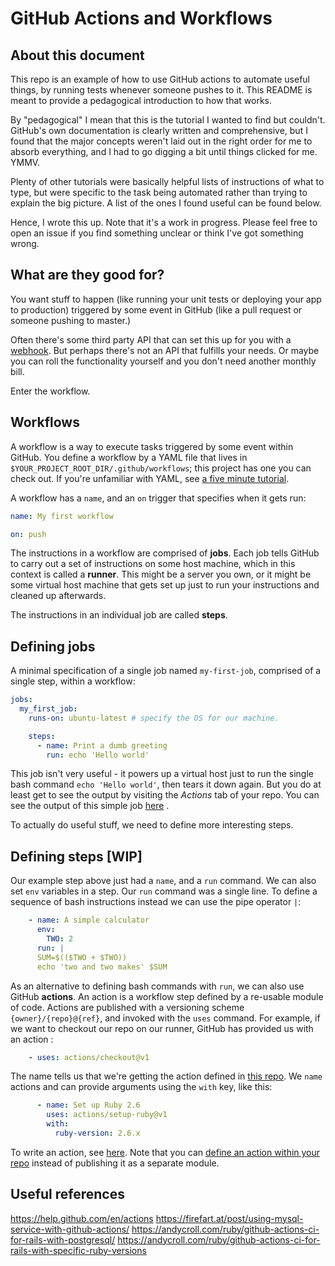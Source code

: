 # GitHub Actions and Workflows

## About this document
This repo is an example of how to use GitHub actions to automate useful things, by running tests whenever someone pushes to it.
 This README is meant to provide a pedagogical introduction to how that works. 
 
 By "pedagogical" I mean that this is the tutorial I wanted to find but couldn't. GitHub's own documentation is clearly written and 
 comprehensive, but I found that the major concepts weren't laid out in the right order for me to absorb everything, 
 and I had to go digging a bit until things clicked for me. YMMV. 
 
Plenty of other tutorials were basically helpful lists of instructions of what to type, but were specific to the task being automated 
rather than trying to explain the big picture. A list of the ones I found useful can be found below. 

Hence, I wrote this up. Note that it's a work in progress. Please feel free to 
open an issue if you find something unclear or think I've got something wrong.

## What are they good for?
You want stuff to happen (like running your unit tests or deploying your app to production) 
triggered by some event in GitHub (like a pull request or someone pushing to master.)

Often there's some third party API that can set this up for you with a 
[webhook](https://developer.github.com/webhooks/). But perhaps there's not an API that fulfills your 
needs. Or maybe you can roll the functionality yourself and you don't need another monthly bill.

Enter the workflow.

## Workflows

A workflow is a way to execute tasks triggered by some event within GitHub. 
You define a workflow by a YAML file that lives in `$YOUR_PROJECT_ROOT_DIR/.github/workflows`; 
this project has one you can check out. If you're unfamiliar with YAML, see 
[a five minute tutorial](https://www.codeproject.com/Articles/1214409/Learn-YAML-in-five-minutes).

A workflow has a `name`, and an `on` trigger that specifies when it gets run:

```yaml
name: My first workflow

on: push
```

The instructions in a workflow are comprised of **jobs**. Each job tells GitHub 
to carry out a set of instructions on some host machine, which in this context is called a **runner**. 
This might be a server you own, or it might be some virtual host machine that gets set up just to run your 
instructions and cleaned up afterwards.

The instructions in an individual job are called **steps**.

## Defining jobs
A minimal specification of a single job named `my-first-job`, comprised of a single step, within a workflow: 
```yaml
jobs:
  my_first_job:
    runs-on: ubuntu-latest # specify the OS for our machine.

    steps:
      - name: Print a dumb greeting
        run: echo 'Hello world'
```

This job isn't very useful - it powers up a virtual host just to run the single bash command `echo 'Hello world'`, then
tears it down again. But you do at least get to see the output by visiting the *Actions* tab of your repo. You can see 
the output of this simple job
[here](https://github.com/robwold/rails-GH-actions-demo/commit/d48da7e75c74c92071edc2e41b599c69761d4dc9/checks?check_suite_id=390732045)
. 

To actually do useful stuff, we need to define more interesting steps.

## Defining steps [WIP]
Our example step above just had a `name`, and a `run` command. We can also set `env` variables in a step.
Our `run` command was a single line. To define a sequence of bash instructions instead we can use the pipe operator `|`:
```yaml
    - name: A simple calculator
      env:
        TWO: 2
      run: |
      SUM=$(($TWO + $TWO))
      echo 'two and two makes' $SUM
```

As an alternative to defining bash commands with `run`, we can also use GitHub **actions**. 
An action is a workflow step defined by a re-usable module of code. Actions are published with a versioning 
scheme `{owner}/{repo}@{ref}`, and invoked with the `uses` command. For example, if we want to checkout our 
repo on our runner, GitHub has provided us with an action :
```yaml
    - uses: actions/checkout@v1
```

The name tells us that we're getting the action defined in 
[this repo](https://github.com/actions/checkout).
We `name` actions and can provide arguments using the `with` key, like this:
```yaml
      - name: Set up Ruby 2.6
        uses: actions/setup-ruby@v1
        with:
          ruby-version: 2.6.x
```

To write an action, see [here](https://help.github.com/en/actions/automating-your-workflow-with-github-actions/building-actions).
Note that you can [define an action within your repo](https://help.github.com/en/actions/automating-your-workflow-with-github-actions/about-actions#choosing-a-location-for-your-action)
instead of publishing it as a separate module.

## Useful references
https://help.github.com/en/actions
https://firefart.at/post/using-mysql-service-with-github-actions/
https://andycroll.com/ruby/github-actions-ci-for-rails-with-postgresql/
https://andycroll.com/ruby/github-actions-ci-for-rails-with-specific-ruby-versions

